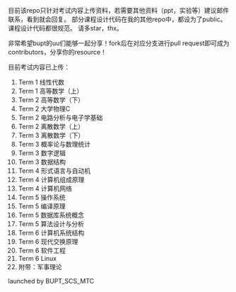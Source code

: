 目前该repo只针对考试内容上传资料，若需要其他资料（ppt，实验等）建议邮件联系，看到就会回复。
部分课程设计代码在我的其他repo中，都设为了public。课程设计代码都很规范。
请多star，thx。

非常希望bupt的uu们能够一起分享！fork后在对应分支进行pull request即可成为contributors，分享你的resource！

目前考试内容已上传：
1. Term 1 线性代数
2. Term 1 高等数学（上）
3. Term 2 高等数学（下）
4. Term 2 大学物理C
5. Term 2 电路分析与电子学基础
6. Term 2 离散数学（上）
7. Term 3 离散数学（下）
8. Term 3 概率论与数理统计
9. Term 3 数字逻辑
10. Term 3 数据结构
11. Term 4 形式语言与自动机
12. Term 4 计算机组成原理
13. Term 4 计算机网络
14. Term 5 操作系统
15. Term 5 编译原理
16. Term 5 数据库系统概念
17. Term 5 算法设计与分析
18. Term 6 计算机系统结构
19. Term 6 现代交换原理
20. Term 6 软件工程
21. Term 6 Linux
22. 附带：军事理论

launched by BUPT_SCS_MTC

